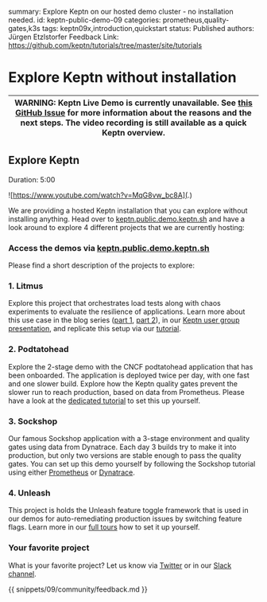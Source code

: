 summary: Explore Keptn on our hosted demo cluster - no installation needed.
id: keptn-public-demo-09
categories: prometheus,quality-gates,k3s
tags: keptn09x,introduction,quickstart
status: Published 
authors: Jürgen Etzlstorfer
Feedback Link: https://github.com/keptn/tutorials/tree/master/site/tutorials



# Explore Keptn without installation

| WARNING: Keptn Live Demo is currently unavailable. See [this GitHub Issue](https://github.com/keptn/community/issues/89) for more information about the reasons and the next steps. The video recording is still available as a quick Keptn overview. |
| --- |

## Explore Keptn
Duration: 5:00

![https://www.youtube.com/watch?v=MqG8vw_bc8A](.)

 We are providing a hosted Keptn installation that you can explore without installing anything. Head over to [keptn.public.demo.keptn.sh](https://keptn.public.demo.keptn.sh/) and have a look around to explore 4 different projects that we are currently hosting:

### Access the demos via [keptn.public.demo.keptn.sh](https://keptn.public.demo.keptn.sh/)

Please find a short description of the projects to explore:

### 1. **Litmus**
Explore this project that orchestrates load tests along with chaos experiments to evaluate the resilience of applications. Learn more about this use case in the blog series ([part 1](https://medium.com/keptn/evaluating-kubernetes-resiliency-with-keptn-and-litmuschaos-66bdfb35cbdd?source=friends_link&sk=86b269ad3cec917ba0976328a20e914f), [part 2](https://medium.com/keptn/part-2-evaluating-application-resiliency-with-keptn-and-litmuschaos-use-case-and-demo-f43b264a2294?source=friends_link&sk=9a6810624fb5c85822c9e9484678722c)), in our [Keptn user group presentation](https://keptn.sh/resources/integrations/#evaluating-the-resiliency-of-your-microservices-with-litmuschaos-tests-and-keptn), and replicate this setup via our [tutorial](https://tutorials.keptn.sh/tutorials/keptn-litmus-09/index.html).

### 2. Podtatohead
Explore the 2-stage demo with the CNCF podtatohead application that has been onboarded. The application is deployed twice per day, with one fast and one slower build. Explore how the Keptn quality gates prevent the slower run to reach production, based on data from Prometheus. Please have a look at the [dedicated tutorial](https://tutorials.keptn.sh/tutorials/keptn-multistage-qualitygates-09/index.html) to set this up yourself.
### 3. Sockshop

Our famous Sockshop application with a 3-stage environment and quality gates using data from Dynatrace. Each day 3 builds try to make it into production, but only two versions are stable enough to pass the quality gates. You can set up this demo yourself by following the Sockshop tutorial using either [Prometheus](https://tutorials.keptn.sh/tutorials/keptn-full-tour-prometheus-09/index.html) or [Dynatrace](https://tutorials.keptn.sh/tutorials/keptn-full-tour-dynatrace-09/index.html).

### 4. Unleash
This project is holds the Unleash feature toggle framework that is used in our demos for auto-remediating production issues by switching feature flags. Learn more in our [full tours](https://tutorials.keptn.sh/tutorials/keptn-full-tour-dynatrace-09/index.html) how to set it up yourself.


### Your favorite project
What is your favorite project? Let us know via [Twitter](https://twitter.com/keptnProject) or in our [Slack channel](https://slack.keptn.sh).

{{ snippets/09/community/feedback.md }}
